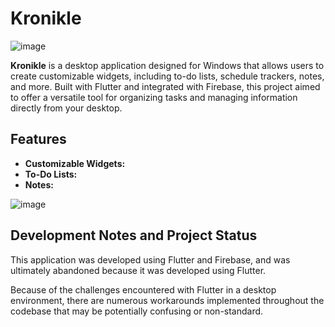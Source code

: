 # Kronikle
![image](https://github.com/user-attachments/assets/11cab8f3-f747-4227-8aab-a5dc0b4c10b4)

**Kronikle** is a desktop application designed for Windows that allows users to create customizable widgets, including to-do lists, schedule trackers, notes, and more. Built with Flutter and integrated with Firebase, this project aimed to offer a versatile tool for organizing tasks and managing information directly from your desktop.

## Features

- **Customizable Widgets:**
- **To-Do Lists:**
- **Notes:**
  
![image](https://github.com/user-attachments/assets/05778e55-db86-48ff-b921-ff3b9b0e9c77)

## Development Notes and Project Status

This application was developed using Flutter and Firebase, and was ultimately abandoned because it was developed using Flutter.

Because of the challenges encountered with Flutter in a desktop environment, there are numerous workarounds implemented throughout the codebase that may be potentially confusing or non-standard.
